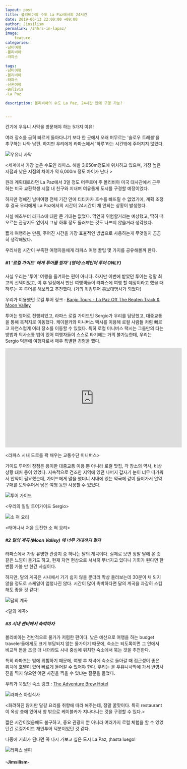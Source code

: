 ```yaml
---
layout: post
title: 볼리비아의 수도 La Paz에서의 24시간 
date: 2019-06-13 22:00:00 +09:00
author: Jinsilism
permalink: /24hrs-in-lapaz/
image: 
	feature
categories:
-남미여행
-볼리비아
-라파스

tags:
-남미여행
-볼리비아
-라파스
-신혼여행
-Bolivia
-La Paz

description: 볼리비아의 수도 La Paz, 24시간 만에 구경 가능?


---
```




건기에 우유니 사막을 방문해야 하는 5가지 이유!

여러 장소를 급히 빠르게 돌아다니기 보다 한 곳에서 오래 머무르는 '슬로우 트레블'을 추구하는 나와 남편. 하지만 우리에게 라파스에서 '하루'라는 시간밖에 주어지지 않았다.

![우유니 사막](https://lh3.googleusercontent.com/SEZ7FY4ZLtZFtnWOJ-ac1NbL54oIC0uhmAIt7DIJt658mOvj37689ozprjWYxdvVrPfQB138c3urx9JujsQLgdvlYSthC5X_ia7WMCtXu95tf9ViHsYq_88L5z-Pw3JuUs6S05eOC5fa0Gau1q0XH36YyXUJVezUfbMTi71YKoOQEViyxvaimNIOpLQYdLWdu93PvBW7OT7u2hAMdF2g1xd-wheF8QVgd_mxLqFSO4XB4Rbpj83o1-xCUaix9gJnG-vJDRBVgja5ajpyd9cOtd99fOQKHokC4_aUNk6bSFH9ZRTvdEeilEb9ywg6XIQfWd_IWPOMqUv4M1BeVCtflM3uudgobEDZ3i_1vlE3exHIphtscICyrfQgLFxUUWiKwF17joL9RGFE3XqIgAajhXEX2DjyzmJadvKAA5i_fhlnNYRIM5Ak7YmziOyz2iL33hm8nxCQJxClai6JiG8sF4GtnNj_FSZzXRku1FBtVxfkWFjV3GQ5fnb0OaiMINyidN22gLbLTGH_uUmMkMrRTsEEXXbQ6FN_AxyRbCLg0fwPxBhip-LmsPxzqLB1910njhjnF5BsZ4CVTK8dy5bQ7dbtvaeXA_Vm4CJ_xfW26AOSneg2UxAAdSSXDy8iBpzD7uJNUMl92yTerjonvGYfdPZJKbaiAA=w1250-h937-no)

<세계에서 가장 높은 수도인 라파스. 해발 3,650m정도에 위치하고 있으며, 가장 높은 지점과 낮은 지점의 차이가 약 6,000m 정도 차이가 난다  >

원래 계획대로라면 La Paz에서 3일 정도 머무르며 주 볼리비아 미국 대사관에서 근무하는 미국 교환학생 시절 내 친구와 지내며 여유롭게 도시를 구경할 예정이었다.

하지만 정해진 남미여행 전체 기간 안에 티티카카 호수를 빠뜨릴 수 없었기에, 계획 조정 후 결국 우리에게 La Paz에서의 시간이 24시간이 채 안되는 상황이 발생했다.

사실 애초부터 라파스에 대한 큰 기대는 없었다. 막연히 위험할거라는 예상했고, 딱히 떠오르는 관광지도 없어서 그냥 하루 정도 둘러보는 것도 나쁘지 않을거라 생각했다.



짧게 여행하는 만큼, 주어진 시간을 가장 효율적인 방법으로 사용하는게 무엇일지 곰곰히 생각해봤다.

우리처럼 시간이 부족한 여행자들에게 라파스 여행 꿀팁 몇 가지를 공유해볼까 한다.



##### #1 '로컬 가이드' 에게 투어를 받자' (영어/스페인어 투어 ONLY)

사실 우리는 '투어' 여행을 즐겨하는 편이 아니다. 하지만 이번에 받았던 투어는 정말 최고의 선택이었고, 이 후 일정에서 만난 여행객들이 라파스에 여행 할 예정이라고 했을 때 하루는 꼭 투어를 해보라고 추천했다. (거의 워킹투어 홍보대명사가 되었다)

우리가 이용했던 로컬 투어 링크 : [Banjo Tours - La Paz Off The Beaten Track & Moon Valley](https://www.banjotours.com/tours-by-place/la-paz/la-paz-off-the-beaten-track-walking-tour-moon-valley)

투어는 영어로 진행되었고, 라파스 로컬 가이드인 Sergio가 우리를 담당했고, 대중교통을 통해 목적지로 이동했다. 케이블카와 미니버스 택시를 이용해 로컬 사람들 처럼 빠르고 자연스럽게 여러 장소를 이동할 수 있었다. 특히 로컬 미니버스 택시는 그들만의 타는 방법과 의사소통 법이 있어 여행자들이 스스로 타기에는 거의 불가능한데, 우리는 Sergio 덕분에 여행자로서 매우 특별한 경험을 했다.

<iframe width="560" height="315" src="https://www.youtube.com/embed/qgnu6pg7Yhk" frameborder="0" allow="accelerometer; autoplay; encrypted-media; gyroscope; picture-in-picture" allowfullscreen></iframe>

<라파스 시내 도로를 꽉 채우는 교통수단 미니버스>



가이드 투어의 장점은 용이한 대중교통 이용 뿐 아니라 로컬 맛집, 각 장소의 역사, 비상 상황 대처 등이 있었다. 지속적으로 건조한 지역에 있던 나머지 갑자기 눈이 너무 따가워서 안약이 필요했는데, 가이드에게 말을 했더니 시내에 있는 약국에 같이 들어가서 안약 구매를 도와주어서 남은 여행 동안 사용할 수 있었다.

![투어 가이드](https://lh3.googleusercontent.com/BP8vM-djvOXrCevanJh18ShwWh7d8zuOA1B-lRpPNDUVxx3l-PnfNje_Dd8ASDrbnM2qbtFqPD3_3m_9g2NvMo4DExff5bdzwGDdghXuBMrAPdj2I6urCbTWH8Ytkz_muwPWhlQXhTiMoQmJNzOXgJTbcLDzLFhtqWCQrDpkkgXxMzTDBxoAFve9_Tz_Bwo_lqpd1lKUubU28Y5Gg5zjkI0k003Y9kQXBhP3h11drPwqBs5C_ivf9uzDLlpmquWZAtSmsjKEEsEa2qQbfdXLx2fm9QOHMi_U12gZ1SzQ_gAdmYiDpHvhP70hnYgNynrU2LTfE6MpfV5QFzkxDdrUiQQNcpXEOdyYCi91irW3MBDGZ0bFkIiPuUf4VEFhT9kjRDWEzBzZa9HDD0RIMkQyS1uU9LvEdwvNthTgGKlAUF5DoS0qmkj8DrdiUfe1qfVNW7dE1p2_8LWS4D-6aSbycmRD9y-YJAfW2ded4_MVxPIqAlinmVE9Kl_Cpkh1QA8HySJ0iwiuP-tLP5_hgZZ5F3UQOfeZp8WcUjJoZfIhG7bzrZMYZ4BWr-tLe4OTmQ8Z_4MSuAAAwbNKls1HRWKli9d1YqRcZXWq9OTX5TzTFqs3MjELODqdsr0uvakHE8oH2wBA5YNccAvX7cZIUrcCJO1QbRPNzg=w960-h720-no)

<우리의 일일 투어가이드 Sergio>

![소 혀 요리](https://lh3.googleusercontent.com/2F11kWHQ21EwkEDd8qgFQoT75MjUEpKiQFrWHSgDU6ZOBhwhoINyu-NloZVZLtAmGCvrKIHmiOo8kRt6bRSIjh7vOVQIwYsAH1GJeZSCUg4LU8hMQ0YL8EVTeruHF96uoedwjKxEz5Z1nYuZqE0nT0u9IiWz57hIvRpZrFDHFWXGIKFRDMnrnw6aspYhAnmk3p8k7WEeu-qwBIV107JsEuqrGQIDT1dW0xK6j66WIDlbKZvG3eNWKtjuxpeU_T4bCk1K0-jJMiV-aUPP0Sz8Qtw-Qs1lJHWdRKIxiMmI7gvnOhIuC1vw4YqkJ4CS7uoyhlQCzuGHzp0jsTTsQvrDOne0sMZ8TW_qOVlSsbxq8ZSL0JRCWdmjnT6ENr2VFISB9j_MmE1hobete4gX1PVbY6rmYA3XnY4uXylBBcJERmfoDywJ7RRasZLY-Hggl85qODQ7FX8T6xDLK74z8qMcYDNiFuF4BXpBjyJ1OmnospQJfoalIWqPVlb3qxcyQmOExFhPTg2_dUvm2uU_SjFjaVdx_PWnDb27v5uQgxFPALah2DTw7uw2_hgS1mcZpoBWLZgf7Qt7eZB69oK2HLln9JOFTKKUIamK20jqpxmqUqpRE2zTW8h0B6jx5aRNewlkfKhXW2yg2Podoi3U5oEW6E3S0N_MSg=w1250-h937-no)

<태어나서 처음 도전한 소 혀 요리>





##### #2 달의 계곡 (Moon Valley) 에 너무 기대하지 말자 

라파스에서 가장 유명한 관광지 중 하나는 달의 계곡이다. 실제로 보면 정말 달에 온 것 같은 느낌이 들기도 하고, 현재 자연 현상으로 서서히 무너지고 있다니 기회가 된다면 한번쯤 가볼 만 한건 사실이다. 

하지만, 달의 계곡은 시내에서 가기 쉽지 않을 뿐더러 막상 둘러보는데 30분이 채 되지 않을 정도로 스케일이 엄청나진 않다. 시간이 많이 촉박하다면 달의 계곡을 과감히 스킵해도 좋을 것 같다!

![달의 계곡](https://lh3.googleusercontent.com/FkwO0Ii0aQrBV4n8fZQU8uV5u5K9dpcGQ1yAZXBv1q1YB7vv71nSQpWHYHYHhs2U7PuyeJTK_jh2xyhWjA4oTl_XWCnW66XLPUwsHufl0ENQYXuJHgCc9561eJ6OM_IieEiY96_Fzv1X9KnnCgZPn9q5oJlgVlwmtXLzO9ynfx8uipnDtI2RTLtOhFCxyYrd3z34BP7ALbVAzHdKzsGMEIFv2FTelB5d20OvggJTWvOeZeI9geTY4eREKzy3_JAiHYTpOvYFP_6ll6OFFCq0-BJGRrXI5WQPNQhTLE7wVMBffnJSxp7eq-PSs32SmqCexb7632Fr5qFDvGCfgyClxlqA19Vllfyg9rfG_1sLSGB3IVowYDkI4aHnpPzaDHAEEFa-FV6xIqlXGJ0nzh6kQHVHu6TSbFjbmxxKQKxKlEwFUuLZhIk2CMbHUB4QsQ-0pXLx1QvTZl_WiRwzrk9CUNVCwQe87bv9sTzXJ5xG1ZOcLerFWgo63JkGFggbwu6QBaoZpuQzZ-CV1wrpvAbHtqGlBCUXtFFIwVTlggOCzuZ0HgAp96-fh1btscijkvkTXCm3h-PsTlTEvxyULR7_NRSnxsGXpE022C8ED9hoNZHFxI3fpfy-yQ5a8Etcnts0_dr5azodQICVz0fBljwzpZ8iHOO-yw=w1080-h607-no)

<달의 계곡>





##### #3 시내 센터에서 숙박하자

볼리비아는 전반적으로 물가가 저렴한 편이다. 낮은 예산으로 여행을 하는 budget traveler들에게도 크게 부담되지 않는 물가이기 때문에, 숙소는 되도록이면 그 안에서 비교적 돈을 조금 더 내더라도 시내 중심에 위치한 숙소에서 묵는 것을 추천한다. 

특히 라파즈는 밤에 위험하기 때문에, 여행 후 저녁에 숙소로 돌아갈 때 접근성이 좋은 위치에 호텔이 있어 빠르게 들어갈 수 있어야 한다. 우리는 을 우유니사막에 가서 반영사진을 찍지 않으면 어떤 사진을 찍을 수 있냐는 질문을 들었다.

우리가 묵었던 숙소 링크 : [The Adventure Brew Hotel](<https://www.theadventurebrewhostel.com/>)



![라파스 아침식사](https://lh3.googleusercontent.com/tWfZ5G66X1ObazoUzvP0cxnyKN7MrqgTTWhAtZSXF3xKCbdLEXcEqE7sU8eidykkEuTvBYJJazmX6ouLKYMvV3Z-zE5Fj5nVntTzJj-DDPOMeq4JlzWrNGZVhKWgECbW3m3-ywyupjf5holO7EMINJGAw_KhqcKDx5i8j3GdFRHIEDbMsV2fIaUTzgay6cV6uMBASwJyISlzbtw5lJAxCSYN45RyxsVcDnbYPvOzNlI_6hwuZbvlf59P3UDynwhLhupLqq6fw8jq559Ou9YJGT6L_h249umsOMh-yzdFpgQXRVsL6dFBxM3Isf-wueC92BB-1AuJgmki5_LLyBUp5xZOP1lDw9t8Ol-Sc1DWl30ttTaUJUHuLI_uovJg5-drigtClYiCBTrbZfDYX0kWIpxn6P7CV05HX6ySVb8IYiP8NDA_FLkRKLuvNTB2zytTrmoOkzTFepImmGKhojiHOAjj-4hAWgXE6mRqjB3Jx-oHJm9Xj6Qmo8jmAu5XDuTkJZud22rq_bgsRLBT8WM5Tfc3EIE-CyTNEXynAEyF0sFhZ9TE-Gh2K0o6hE7BrQtIEWI3NlHkS-SA_tjlVNzGSh6hNpijXoRTei0rhnqiDJc-yXz2y0aCF1RuSTKjdnh6NoRC2PRFeD3OyDb_iae9IEliSvl8Fy0=w724-h937-no)

<화려하진 않지만 달걀 요리를 취향에 따라 해주는데, 정말 꿀맛이다. 특히 restaurant이 옥상 층에 있어서 창 밖으로  케이블카가 지나다니는 것을 구경할 수 있다.>



짧은 시간이었음에도 불구하고, 중요 관광지 뿐 아니라 여러가지 로컬 체험을 할 수 있었던건 로컬가이드 개인투어 덕분이었던 것 같다. 

나중에 기회가 된다면 꼭 다시 가보고 싶은 도시 La Paz, ¡hasta luego!



![라파스 셀피](https://lh3.googleusercontent.com/UOC81TgOWLLTdUp9t4Eo3x5OA9MYB-eav9Meg0HW2kzv_53urnctpZH8JywAFNasoXcWcJODKyf2DNNUJ2Ldtg4bWFmWaEqB0dIT8AkEdupMFRbUiwNJyXbrQRkx5gjmVrlA70tfS1defS0oKZPYXh3zcBk5aGcdgctnHHVpQXBF7vK_O2z37lZwFyGixDh-ZtwUAgaruWIBsbxA_bDBn0a8cHL1rwaPwUqAgRh9I0r5RwSqVTd33g-ZK5i-u8x6Rvy0ZP-pCZ3COk83q3zJSzv6NaGIuto8hdxvFgT1H8HqujsK6f7HLOfmF1Nh1uHjVlFtOn7b5eorRqurFvT4Out9wgIW2jd0WjiSC3eAAzFu-AIviKJYMvmDNEM9SLn4oPcOvRotY7FvdfJ0dGdd5xQ915E_qCOotFXmUTwfUQl7aBk9kTicLgvaoYYxt2HErk7K8QsOACaWfa2M3SA-BkvIDe8FmWXym1C9r17Lv0uMVL6XOvbJHMAbzW454iqOxWJNy2NHUuwOWKOMif8aAWPoH5fvZFulcbeTlHMZSPWa5ZDA2GCETkG2glBSkAA9nRwrh1_witLxigIWInMm4vhskEXWjyQSQxcwIVKScxLMswqUyFVfJWE9ZvT4GBIAQcz-bRskvGyf4y3sMSayBtLgGe0Rz5w=w640-h480-no)

####  -Jimsilism-


